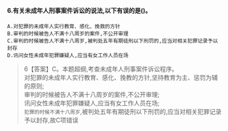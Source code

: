 #### 6.有关未成年人刑事案件诉讼的说法,以下有误的是()。
    A.对犯罪的未成年人实行教育、感化、挽救的方针
    B.审判的时候被告人不满十八周岁的案件,不公开审理
    C.审判的时候被告人不满十八周岁,被判处五年有期徒刑以下刑罚的,应当对相关犯罪记录予以封存
    D.讯问女性未成年犯罪嫌疑人,应当有女工作人员在场
>   6【答案】C。本题超纲,考查未成年人刑事案件诉讼程序。   
对犯罪的未成年人实行教育、感化、挽教的方针,坚持教育为主、惩罚为辅的原则;   
审判的时候被告人不满十八周岁的案件,不公开审理;   
讯问女性未成年犯罪嫌疑人,应当有女工作人员在场;   
`犯罪的时候不满十八周岁`,被判处五年有期徒刑以下刑罚的,应当对相关犯罪记录予以封存,故C项错误  
















 